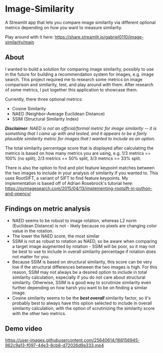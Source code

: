 # Image-Similarity
A Streamlit app that lets you compare image similarity via different optional metrics depending on how you want to measure similarity.

Play around with it here: https://share.streamlit.io/gabriel0110/image-similarity/main

## About

I wanted to build a solution for comparing image similarity, possibly to use in the future for building a recommendation system for images, e.g. image search. This project required me to research some metrics on image comparison and similarity, test, and play around with them. After research of some metrics, I put together this application to showcase them.

Currently, there three optional metrics:
- Cosine Similarity
- NAED (Neighbor-Average Euclidean Distance)
- SSIM (Structural Similarity Index)

***Disclaimer**: NAED is not an official/formal metric for image similarity -- it is something that I came up with and tested, and it appears to be a fairly plausible similarity metric for images that I wanted to include as an option.*

The total similarity percentage score that is displayed after calculating the metrics is based on how many metrics you are using, e.g. 1/3 metrics == 100% (no split), 2/3 metrics == 50% split, 3/3 metrics == 33% split.

There is also the option to find and plot feature keypoint matches between the two images to include in your analysis of similarity if you wanted to. This uses RootSIFT, a variant of SIFT to find feature keypoints. My implementation is based off of Adrian Rosebrock's tutorial here: https://pyimagesearch.com/2015/04/13/implementing-rootsift-in-python-and-opencv/

## Findings on metric analysis

- NAED seems to be robust to image rotation, whereas L2 norm (Euclidean Distance) is not - likely because no pixels are changing color value in the rotation.
- The lower the NAED score, the most similar
- SSIM is not as robust to rotation as NAED, so be aware when comparing a target image augmented by rotation - SSIM will be poor, so it may not be best to use to include in overall similarity percentage if rotation does not matter for you.
- Because SSIM is based on structural similarity, this score can be very low if the structural differences between the two images is high. For this reason, SSIM may not always be a desired option to include in total similarity calculation, especially if you do not care about structural similarity. Otherwise, SSIM is a good way to scrutinize similarity even further depending on how harsh you want to be on finding a similar image.
- Cosine similarity seems to be the ***best overall*** similarity factor, so it's probably best to always have this option selected to include in overall similarity calculation, with the option of scrutinizing the similarity score with the other two metrics.

## Demo video
https://user-images.githubusercontent.com/25640614/168156945-962c9a13-f097-44e3-8cb8-d72026d9a333.mp4
